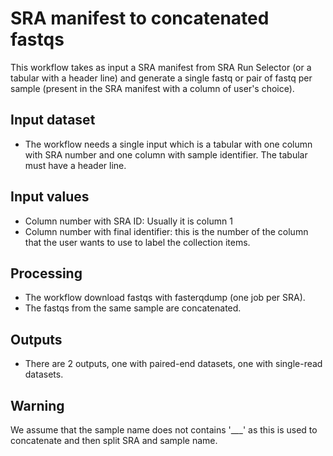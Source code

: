 # SRA manifest to concatenated fastqs

This workflow takes as input a SRA manifest from SRA Run Selector (or a tabular with a header line) and generate a single fastq or pair of fastq per sample (present in the SRA manifest with a column of user's choice).

## Input dataset

- The workflow needs a single input which is a tabular with one column with SRA number and one column with sample identifier. The tabular must have a header line.

## Input values

- Column number with SRA ID: Usually it is column 1
- Column number with final identifier: this is the number of the column that the user wants to use to label the collection items.

## Processing

- The workflow download fastqs with fasterqdump (one job per SRA).
- The fastqs from the same sample are concatenated.

## Outputs

- There are 2 outputs, one with paired-end datasets, one with single-read datasets.

## Warning

We assume that the sample name does not contains '___' as this is used to concatenate and then split SRA and sample name.
